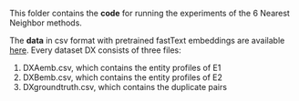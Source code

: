This folder contains the **code** for running the experiments of the 6 Nearest Neighbor methods.

The **data** in csv format with pretrained fastText embeddings are available [here]([https://drive.google.com/drive/folders/1UbGzaJAGOgzBngPhwDDWPa_CJIH8yZCP?usp=sharing](https://zenodo.org/record/6400475#.Yo9zxXbP2Uk)). Every dataset DX consists of three files:

1) DXAemb.csv, which contains the entity profiles of E1
2) DXBemb.csv, which contains the entity profiles of E2
3) DXgroundtruth.csv, which contains the duplicate pairs

